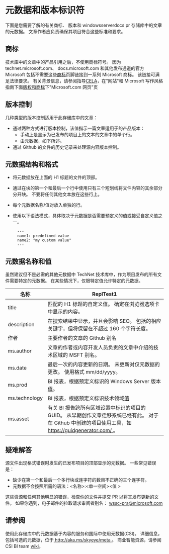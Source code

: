 # <a name="metadata-and-version-identifiers"></a>元数据和版本标识符

下面是您需要了解的有关商标、 版本和 windowsserverdocs pr 存储库中的文章的元数据。 文章作者应负责确保其项目符合这些标准和要求。

## <a name="trademarks"></a>商标
技术库中的文章中的产品引用之后，不使用商标符号。 因为 technet.microsoft.com、 docs.microsoft.com 和其他发布通道的官方 Microsoft 包括不需要这些[商标](https://www.microsoft.com/trademarks)页脚链接到一系列 Microsoft 商标。 该链接可满足法律要求。 有关背景信息，请参阅指导[CELA](https://microsoft.sharepoint.com/sites/LCAWeb/Home/Copyrights-Trademarks-and-Patents/Trademarks/Trademark-List-and-Usage)，在"网站"和 Microsoft 写作风格指南下面[版权和商标](https://worldready.cloudapp.net/Styleguide/Read?id=2700&topicid=26696)下"Microsoft.com 网页"页 

## <a name="versioning"></a>版本控制
几种类型的版本控制适用于此存储库中的文章： 

-  通过两种方式进行版本控制，该值指示一篇文章适用于的产品版本：
    - 手动上是显示为已发布的项目上的文本的文章中的单个行。
    - 由元数据，如下所述。
-  通过 Github 的文件的历史记录来处理源内容版本控制。 

## <a name="metadata-structure-and-format"></a>元数据结构和格式

- 将元数据放在上面的 H1 标题的文件的顶部。
- 通过在块的第一个和最后一个行中使用只有三个短划线将文件内容的其余部分分开块。 不要将任何其他文本放在这些行上。
- 每个元数据名称/值对放入单独的行。
- 使用以下语法模式，具体取决于元数据是否需要预定义的值或接受自定义值之一。 

        ---
        name1: predefined-value
        name2: "my custom value"
        ---

## <a name="metadata-names-and-values"></a>元数据名称和值

虽然建议但不是必需的其他元数据中 TechNet 技术库中，作为项目发布的所有文件需要特定的元数据。 在某些情况下，仅限特定值允许特定的元数据。 

|名称|ReplTest1|
|---|---|
|title|匹配的 H1 标题的自定义值。 确定在浏览器选项卡中显示的内容。|
|description|在搜索结果中显示，并且会影响 SEO。 包括的相应关键字，但将保留在不超过 160 个字符长度。|
|作者|主要作者的文章的 Github 别名|
|ms.author|文章的作者或内容开发人员负责的文章中介绍的技术区域的 MSFT 别名。|
|ms.date|最后一次的内容更新的日期。 未更新对仅元数据的更改。 使用格式 mm/dd/yyyy。|
|ms.prod|BI 报表，根据预定义标识的 Windows Server 版本[值](https://microsoft.sharepoint.com/teams/STBCSI/Insights/_layouts/15/WopiFrame.aspx?sourcedoc=%7b7A321BF1-0611-4184-84DA-A0E964C435FA%7d&file=WEDCS_MasterList_CSIValues.xlsx&action=default&IsList=1&ListId=%7b46B17C8A-CD7E-47ED-A1B6-F2B654B55E2B%7d&ListItemId=969)。|
|ms.technology|BI 报表，根据预定义标识技术领域[值](https://microsoft.sharepoint.com/teams/STBCSI/Insights/_layouts/15/WopiFrame.aspx?sourcedoc=%7b7A321BF1-0611-4184-84DA-A0E964C435FA%7d&file=WEDCS_MasterList_CSIValues.xlsx&action=default&IsList=1&ListId=%7b46B17C8A-CD7E-47ED-A1B6-F2B654B55E2B%7d&ListItemId=969)|
|ms.asset|有关 BI 报告跨所有区域设置中标识的项目的 GUID。 从早期创作文章迁移系统已经有此。 对于在 Github 中创建的项目使用工具，如[ https://guidgenerator.com/ ](https://guidgenerator.com/)。| 

## <a name="troubleshooting"></a>疑难解答

源文件出现格式错误时发生的已发布项目的顶部显示的元数据。 一些常见错误是：

- 缺少在第一个和最后一个多行块或连字符的数目不正确的三个连字符。
- 元数据不会按照所需的语法：\<名称\>:\<单一空间\>\<值 >

这些资源和任何其他明显的错误，检查你的文件并提交 PR 以将其发布更新的文件。 如果你遇到，电子邮件的拉取请求审阅者别名： wssc-pra@microsoft.com

## <a name="see-also"></a>请参阅
使用此存储库中的元数据基于内容的服务和国际中使用元数据\(CSI\)。 详细信息，包括可选的元数据，位于[ http://aka.ms/skyeye/meta ](http://aka.ms/skyeye/meta)。
商业智能资源，请参阅 CSI BI team [wiki](https://microsoft.sharepoint.com/teams/STBCSI/Insights/Selfserve%20BI%20wiki/Self-serve%20BI%20wiki.aspx)。